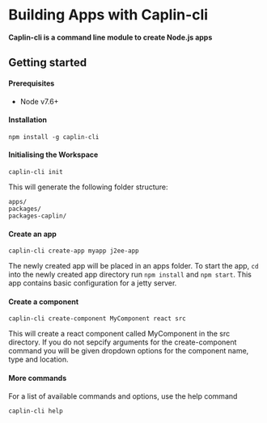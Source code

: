 # Building Apps with Caplin-cli

**Caplin-cli is a command line module to create Node.js apps**

## Getting started

#### Prerequisites

 * Node v7.6+

#### Installation

    npm install -g caplin-cli

#### Initialising the Workspace

    caplin-cli init

This will generate the following folder structure:

```
apps/
packages/
packages-caplin/
```

#### Create an app

    caplin-cli create-app myapp j2ee-app

The newly created app will be placed in an apps folder. To start the app, `cd`
into the newly created app directory run `npm install` and `npm start`. This app
contains basic configuration for a jetty server.

#### Create a component

    caplin-cli create-component MyComponent react src

This will create a react component called MyComponent in the src directory. If you do not sepcify arguments for the create-component command you will be given dropdown options for the component name, type and location.

#### More commands

For a list of available commands and options, use the help command

    caplin-cli help
